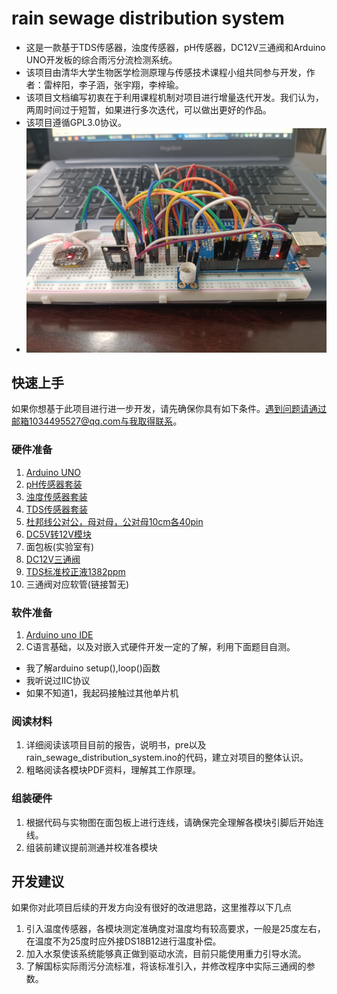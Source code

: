 # rain sewage distribution system
 + 这是一款基于TDS传感器，浊度传感器，pH传感器，DC12V三通阀和Arduino UNO开发板的综合雨污分流检测系统。
 + 该项目由清华大学生物医学检测原理与传感技术课程小组共同参与开发，作者：雷梓阳，李子涵，张宇翔，李梓瑜。
 + 该项目文档编写初衷在于利用课程机制对项目进行增量迭代开发。我们认为，两周时间过于短暂，如果进行多次迭代，可以做出更好的作品。
 + 该项目遵循GPL3.0协议。 
 + ![实物图](https://github.com/BertramRay/TsingDetect/blob/main/%E5%AE%9E%E7%89%A9%E5%9B%BE.jpg?raw=true)
## 快速上手
 如果你想基于此项目进行进一步开发，请先确保你具有如下条件。遇到问题请通过邮箱1034495527@qq.com与我取得联系。
### 硬件准备
 1. [Arduino UNO](https://item.taobao.com/item.htm?spm=a1z09.2.0.0.5a472e8d88lSyI&id=584296186027&_u=t2dv10j1b0b7)
 2. [pH传感器套装](https://item.taobao.com/item.htm?spm=a1z09.2.0.0.4c062e8dGbqGEK&id=597437202916&_u=g2dv10j1c1ba)
 3. [浊度传感器套装](https://item.taobao.com/item.htm?spm=a1z09.2.0.0.4c062e8dGbqGEK&id=597601686161&_u=g2dv10j1adda)
 4. [TDS传感器套装](https://item.taobao.com/item.htm?spm=a1z09.2.0.0.4c062e8dGbqGEK&id=598004271714&_u=g2dv10j10cbe)
 5. [杜邦线公对公，母对母，公对母10cm各40pin](https://item.taobao.com/item.htm?spm=a1z09.2.0.0.5a472e8d88lSyI&id=558182761958&_u=t2dv10j18823)
 6. [DC5V转12V模块](https://item.taobao.com/item.htm?spm=a1z09.2.0.0.4c062e8dGbqGEK&id=522572317589&_u=g2dv10j1aea1)
 7. 面包板(实验室有)
 8. [DC12V三通阀](https://item.taobao.com/item.htm?spm=a1z09.2.0.0.4c062e8dGbqGEK&id=620444504991&_u=g2dv10j1f45c)
 9. [TDS标准校正液1382ppm](https://item.taobao.com/item.htm?spm=a1z09.2.0.0.4c062e8dGbqGEK&id=597581782781&_u=g2dv10j16498)
 10. 三通阀对应软管(链接暂无)
### 软件准备
 1. [Arduino uno IDE](https://www.arduino.cc/)
 2. C语言基础，以及对嵌入式硬件开发一定的了解，利用下面题目自测。
  + 我了解arduino setup(),loop()函数
  + 我听说过IIC协议
  + 如果不知道1，我起码接触过其他单片机
### 阅读材料
 1. 详细阅读该项目目前的报告，说明书，pre以及rain_sewage_distribution_system.ino的代码，建立对项目的整体认识。
 2. 粗略阅读各模块PDF资料，理解其工作原理。
### 组装硬件
 1. 根据代码与实物图在面包板上进行连线，请确保完全理解各模块引脚后开始连线。
 2. 组装前建议提前测通并校准各模块
## 开发建议
 如果你对此项目后续的开发方向没有很好的改进思路，这里推荐以下几点
 1. 引入温度传感器，各模块测定准确度对温度均有较高要求，一般是25度左右，在温度不为25度时应外接DS18B12进行温度补偿。
 2. 加入水泵使该系统能够真正做到驱动水流，目前只能使用重力引导水流。
 3. 了解国标实际雨污分流标准，将该标准引入，并修改程序中实际三通阀的参数。
